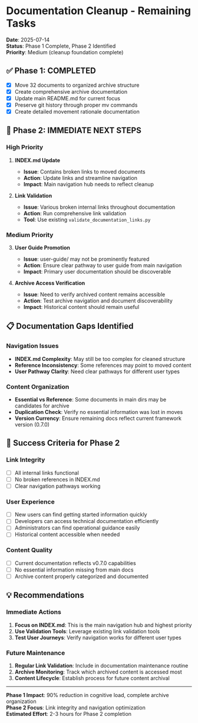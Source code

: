 # Documentation Cleanup - Remaining Tasks

**Date**: 2025-07-14  
**Status**: Phase 1 Complete, Phase 2 Identified  
**Priority**: Medium (cleanup foundation complete)

## ✅ Phase 1: COMPLETED
- [x] Move 32 documents to organized archive structure
- [x] Create comprehensive archive documentation  
- [x] Update main README.md for current focus
- [x] Preserve git history through proper mv commands
- [x] Create detailed movement rationale documentation

## 🔄 Phase 2: IMMEDIATE NEXT STEPS

### High Priority
1. **INDEX.md Update** 
   - **Issue**: Contains broken links to moved documents
   - **Action**: Update links and streamline navigation
   - **Impact**: Main navigation hub needs to reflect cleanup

2. **Link Validation**
   - **Issue**: Various broken internal links throughout documentation
   - **Action**: Run comprehensive link validation
   - **Tool**: Use existing `validate_documentation_links.py`

### Medium Priority  
3. **User Guide Promotion**
   - **Issue**: user-guide/ may not be prominently featured
   - **Action**: Ensure clear pathway to user guide from main navigation
   - **Impact**: Primary user documentation should be discoverable

4. **Archive Access Verification**
   - **Issue**: Need to verify archived content remains accessible
   - **Action**: Test archive navigation and document discoverability
   - **Impact**: Historical content should remain useful

## 📋 Documentation Gaps Identified

### Navigation Issues
- **INDEX.md Complexity**: May still be too complex for cleaned structure
- **Reference Inconsistency**: Some references may point to moved content
- **User Pathway Clarity**: Need clear pathways for different user types

### Content Organization
- **Essential vs Reference**: Some documents in main dirs may be candidates for archive
- **Duplication Check**: Verify no essential information was lost in moves
- **Version Currency**: Ensure remaining docs reflect current framework version (0.7.0)

## 🎯 Success Criteria for Phase 2

### Link Integrity
- [ ] All internal links functional
- [ ] No broken references in INDEX.md  
- [ ] Clear navigation pathways working

### User Experience
- [ ] New users can find getting started information quickly
- [ ] Developers can access technical documentation efficiently  
- [ ] Administrators can find operational guidance easily
- [ ] Historical content accessible when needed

### Content Quality
- [ ] Current documentation reflects v0.7.0 capabilities
- [ ] No essential information missing from main docs
- [ ] Archive content properly categorized and documented

## 💡 Recommendations

### Immediate Actions
1. **Focus on INDEX.md**: This is the main navigation hub and highest priority
2. **Use Validation Tools**: Leverage existing link validation tools
3. **Test User Journeys**: Verify navigation works for different user types

### Future Maintenance
1. **Regular Link Validation**: Include in documentation maintenance routine
2. **Archive Monitoring**: Track which archived content is accessed most
3. **Content Lifecycle**: Establish process for future content archival

---

**Phase 1 Impact**: 90% reduction in cognitive load, complete archive organization  
**Phase 2 Focus**: Link integrity and navigation optimization  
**Estimated Effort**: 2-3 hours for Phase 2 completion